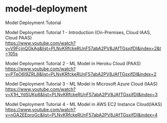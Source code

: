 # model-deployment
Model Deployment Tutorial


Model Deployment Tutorial 1 - Introduction (On-Premises, Cloud IAAS, Cloud PAAS)
<br>https://www.youtube.com/watch?v=V9FcjnQGkAg&list=PLNvKRfckeRUnF57abA2PV8JAfTGsxifDI&index=2&t=105s

Model Deployment Tutorial 2 - ML Model in Heroku Cloud (PAAS)
<br>https://www.youtube.com/watch?v=PTeO6l9ZRL8&list=PLNvKRfckeRUnF57abA2PV8JAfTGsxifDI&index=2

Model Deployment Tutorial 3 - ML Model in Microsoft Azure Cloud (IAAS)
<br>https://www.youtube.com/watch?v=X1H_YdSUKp8&list=PLNvKRfckeRUnF57abA2PV8JAfTGsxifDI&index=3

Model Deployment Tutorial 4 - ML Model in AWS EC2 Instance Cloud(IAAS)
<br>https://www.youtube.com/watch?v=nGA2EEproGc&list=PLNvKRfckeRUnF57abA2PV8JAfTGsxifDI&index=4
